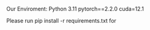 Our Enviroment: 
Python 3.11
pytorch==2.2.0
cuda=12.1

Please run pip install -r requirements.txt for 
